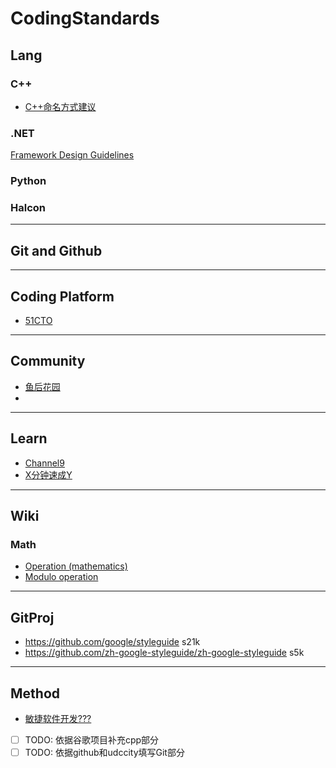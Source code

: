 # CodingStandards

## Lang

### C++
- [C++命名方式建议](https://blog.csdn.net/K346K346/article/details/81395342)

### .NET
[Framework Design Guidelines](https://docs.microsoft.com/zh-cn/dotnet/standard/design-guidelines/index)

### Python

### Halcon 

----
## Git and Github
----
## Coding Platform
- [51CTO](https://blog.51cto.com/) 
----
## Community
- [鱼后花园](https://www.fishlee.net/)
- 

----
## Learn
- [Channel9](https://channel9.msdn.com)
- [X分钟速成Y](https://learnxinyminutes.com/)

----
## Wiki
### Math
- [Operation (mathematics)](https://en.wikipedia.org/wiki/Operation_(mathematics))
- [Modulo operation](https://en.wikipedia.org/wiki/Modulo_operation)

----
## GitProj
- https://github.com/google/styleguide s21k
- https://github.com/zh-google-styleguide/zh-google-styleguide s5k
----
## Method
- [敏捷软件开发???](https://baike.baidu.com/item/%E6%95%8F%E6%8D%B7%E8%BD%AF%E4%BB%B6%E5%BC%80%E5%8F%91/7108658?fromtitle=%E6%95%8F%E6%8D%B7%E5%BC%80%E5%8F%91&fromid=5618867&fr=aladdin)




- [ ] TODO: 依据谷歌项目补充cpp部分
- [ ] TODO: 依据github和udccity填写Git部分